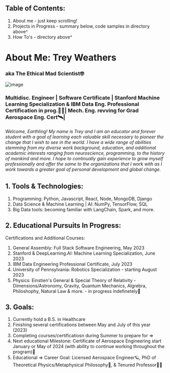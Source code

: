 ## Table of Contents:
1. About me - just keep scrolling!
2. Projects in Progress - summary below, code samples in directory above^
3. How To's - directory above^

# About Me: Trey Weathers 
### aka The Ethical Mad Scientist🤓
  ![image](https://i.imgur.com/MLKKooE.jpg)

### Multidisc. Engineer | Software Certificate | Stanford Machine Learning Specialization & IBM Data Eng. Professional Certification in prog.🧑‍💻| Mech. Eng. revving for Grad Aerospace Eng. Cert🛰️|
###### Welcome, Earthling! My name is Trey and I am an educator and forever student with a goal of learning each valuable skill necessary to pioneer the change that I wish to see in the world. I have a wide range of abilities stemming from my diverse work background, education, and additional academic interests ranging from neuroscience, programming, to the history of mankind and more. I hope to continually gain experience to grow myself professionally and offer the same to the organizations that I work with as I work towards a greater goal of personal development and global change.

## 1. Tools & Technologies:
1. Programming: Python, Javascript, React, Node, MongoDB, Django
2. Data Science & Machine Learning | AI: NumPy, TensorFlow, SQL
4. Big Data tools: becoming familiar with LangChain, Spark, and more. 

## 2. Educational Pursuits In Progress:
Certifications and Additional Courses:
1. General Assembly: Full Stack Software Engineering, May 2023
2. Stanford & DeepLearning.AI: Machine Learning Specialization, June 2023
3. IBM Data Engineering Professional Certificate, July 2023
4. University of Pennsylvania: Robotics Specialization - starting August 2023
5. Physics: Einstien's General & Special Theory of Relativity - Dimensions/Astronomy, Gravity, Quantum Mechanics, Algrebra, Philoshophy, Natural Law & more. - in progress indefinetely📑

## 3. Goals: 
1. Currently hold a B.S. in Healthcare
2. Finishing several certifications between May and July of this year (2023)
3. Completing courses/certificatiosn during Summer to prepare for =>
4. Next educational Milestone: Certificate of Aerospace Engineering start January or May of 2024 (with ability to continue working throughout the program)🚀
5. Educational => Career Goal: Licensed Aerospace Engineer🪐, PhD of Theoretical Physics/Metaphysical Philosophy📇, & Tenured Professor🧑‍🏫
